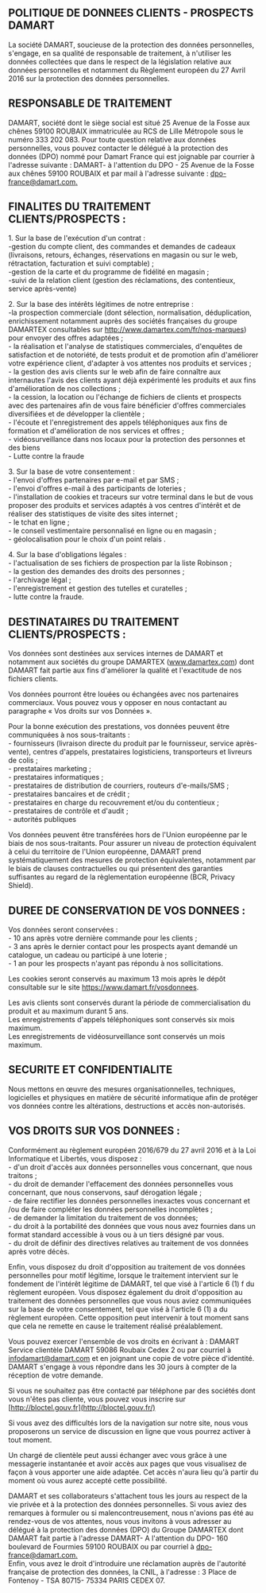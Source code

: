 POLITIQUE DE DONNEES CLIENTS - PROSPECTS DAMART
-----------------------------------------------

La société DAMART, soucieuse de la protection des données personnelles, s'engage, en sa qualité de responsable de traitement, à n'utiliser les données collectées que dans le respect de la législation relative aux données personnelles et notamment du Règlement européen du 27 Avril 2016 sur la protection des données personnelles.

RESPONSABLE DE TRAITEMENT
-------------------------

DAMART, société dont le siège social est situé 25 Avenue de la Fosse aux chênes 59100 ROUBAIX immatriculée au RCS de Lille Métropole sous le numéro 333 202 083. Pour toute question relative aux données personnelles, vous pouvez contacter le délégué à la protection des données (DPO) nommé pour Damart France qui est joignable par courrier à l'adresse suivante : DAMART- à l'attention du DPO - 25 Avenue de la Fosse aux chênes 59100 ROUBAIX et par mail à l'adresse suivante : [dpo-france@damart.com.](mailto:dpo-france@damart.com)

FINALITES DU TRAITEMENT CLIENTS/PROSPECTS :
-------------------------------------------

1\. Sur la base de l'exécution d'un contrat :  
\-gestion du compte client, des commandes et demandes de cadeaux (livraisons, retours, échanges, réservations en magasin ou sur le web, rétractation, facturation et suivi comptable) ;  
\-gestion de la carte et du programme de fidélité en magasin ;  
\-suivi de la relation client (gestion des réclamations, des contentieux, service après-vente)

2\. Sur la base des intérêts légitimes de notre entreprise :  
\-la prospection commerciale (dont sélection, normalisation, déduplication, enrichissement notamment auprès des sociétés françaises du groupe DAMARTEX consultables sur http://www.damartex.com/fr/nos-marques) pour envoyer des offres adaptées ;  
\- la réalisation et l'analyse de statistiques commerciales, d'enquêtes de satisfaction et de notoriété, de tests produit et de promotion afin d'améliorer votre expérience client, d'adapter à vos attentes nos produits et services ;  
\- la gestion des avis clients sur le web afin de faire connaître aux internautes l'avis des clients ayant déjà expérimenté les produits et aux fins d'amélioration de nos collections ;  
\- la cession, la location ou l'échange de fichiers de clients et prospects avec des partenaires afin de vous faire bénéficier d'offres commerciales diversifiées et de développer la clientèle ;  
\- l'écoute et l'enregistrement des appels téléphoniques aux fins de formation et d'amélioration de nos services et offres ;  
\- vidéosurveillance dans nos locaux pour la protection des personnes et des biens  
\- Lutte contre la fraude

3\. Sur la base de votre consentement :  
\- l'envoi d'offres partenaires par e-mail et par SMS ;  
\- l'envoi d'offres e-mail à des participants de loteries ;  
\- l'installation de cookies et traceurs sur votre terminal dans le but de vous proposer des produits et services adaptés à vos centres d'intérêt et de réaliser des statistiques de visite des sites internet ;  
\- le tchat en ligne ;  
\- le conseil vestimentaire personnalisé en ligne ou en magasin ;  
\- géolocalisation pour le choix d'un point relais .

4\. Sur la base d'obligations légales :  
\- l'actualisation de ses fichiers de prospection par la liste Robinson ;  
\- la gestion des demandes des droits des personnes ;  
\- l'archivage légal ;  
\- l'enregistrement et gestion des tutelles et curatelles ;  
\- lutte contre la fraude.

DESTINATAIRES DU TRAITEMENT CLIENTS/PROSPECTS :
-----------------------------------------------

Vos données sont destinées aux services internes de DAMART et notamment aux sociétés du groupe DAMARTEX (www.damartex.com) dont DAMART fait partie aux fins d'améliorer la qualité et l'exactitude de nos fichiers clients.

Vos données pourront être louées ou échangées avec nos partenaires commerciaux. Vous pouvez vous y opposer en nous contactant au paragraphe « Vos droits sur vos Données ».

Pour la bonne exécution des prestations, vos données peuvent être communiquées à nos sous-traitants :  
\- fournisseurs (livraison directe du produit par le fournisseur, service après-vente), centres d'appels, prestataires logisticiens, transporteurs et livreurs de colis ;  
\- prestataires marketing ;  
\- prestataires informatiques ;  
\- prestataires de distribution de courriers, routeurs d'e-mails/SMS ;  
\- prestataires bancaires et de crédit ;  
\- prestataires en charge du recouvrement et/ou du contentieux ;  
\- prestataires de contrôle et d'audit ;  
\- autorités publiques

Vos données peuvent être transférées hors de l'Union européenne par le biais de nos sous-traitants. Pour assurer un niveau de protection équivalent à celui du territoire de l'Union européenne, DAMART prend systématiquement des mesures de protection équivalentes, notamment par le biais de clauses contractuelles ou qui présentent des garanties suffisantes au regard de la règlementation européenne (BCR, Privacy Shield).

DUREE DE CONSERVATION DE VOS DONNEES :
--------------------------------------

Vos données seront conservées :  
\- 10 ans après votre dernière commande pour les clients ;  
\- 3 ans après le dernier contact pour les prospects ayant demandé un catalogue, un cadeau ou participé à une loterie ;  
\- 1 an pour les prospects n'ayant pas répondu à nos sollicitations.

Les cookies seront conservés au maximum 13 mois après le dépôt consultable sur le site https://www.damart.fr/vosdonnees.

Les avis clients sont conservés durant la période de commercialisation du produit et au maximum durant 5 ans.  
Les enregistrements d'appels téléphoniques sont conservés six mois maximum.  
Les enregistrements de vidéosurveillance sont conservés un mois maximum.

SECURITE ET CONFIDENTIALITE
---------------------------

Nous mettons en œuvre des mesures organisationnelles, techniques, logicielles et physiques en matière de sécurité informatique afin de protéger vos données contre les altérations, destructions et accès non-autorisés.

VOS DROITS SUR VOS DONNEES :
----------------------------

Conformément au règlement européen 2016/679 du 27 avril 2016 et à la Loi Informatique et Libertés, vous disposez :  
\- d'un droit d'accès aux données personnelles vous concernant, que nous traitons ;  
\- du droit de demander l'effacement des données personnelles vous concernant, que nous conservons, sauf dérogation légale ;  
\- de faire rectifier les données personnelles inexactes vous concernant et /ou de faire compléter les données personnelles incomplètes ;  
\- de demander la limitation du traitement de vos données;  
\- du droit à la portabilité des données que vous nous avez fournies dans un format standard accessible à vous ou à un tiers désigné par vous.  
\- du droit de définir des directives relatives au traitement de vos données après votre décès.

Enfin, vous disposez du droit d'opposition au traitement de vos données personnelles pour motif légitime, lorsque le traitement intervient sur le fondement de l'intérêt légitime de DAMART, tel que visé à l'article 6 (1) f du règlement européen. Vous disposez également du droit d'opposition au traitement des données personnelles que vous nous aviez communiquées sur la base de votre consentement, tel que visé à l'article 6 (1) a du règlement européen. Cette opposition peut intervenir à tout moment sans que cela ne remette en cause le traitement réalisé préalablement.

Vous pouvez exercer l'ensemble de vos droits en écrivant à : DAMART Service clientèle DAMART 59086 Roubaix Cedex 2 ou par courriel à infodamart@damart.com et en joignant une copie de votre pièce d'identité. DAMART s'engage à vous répondre dans les 30 jours à compter de la réception de votre demande.

Si vous ne souhaitez pas être contacté par téléphone par des sociétés dont vous n'êtes pas cliente, vous pouvez vous inscrire sur [http://bloctel.gouv.fr](http://bloctel.gouv.fr/)

Si vous avez des difficultés lors de la navigation sur notre site, nous vous proposerons un service de discussion en ligne que vous pourrez activer à tout moment.

Un chargé de clientèle peut aussi échanger avec vous grâce à une messagerie instantanée et avoir accès aux pages que vous visualisez de façon à vous apporter une aide adaptée. Cet accès n'aura lieu qu'à partir du moment où vous aurez accepté cette possibilité.

DAMART et ses collaborateurs s'attachent tous les jours au respect de la vie privée et à la protection des données personnelles. Si vous aviez des remarques à formuler ou si malencontreusement, nous n'avions pas été au rendez-vous de vos attentes, nous vous invitons à vous adresser au délégué à la protection des données (DPO) du Groupe DAMARTEX dont DAMART fait partie à l'adresse DAMART- A l'attention du DPO- 160 boulevard de Fourmies 59100 ROUBAIX ou par courriel à [dpo-france@damart.com.](mailto:dpo-france@damart.com)  
Enfin, vous avez le droit d'introduire une réclamation auprès de l'autorité française de protection des données, la CNIL, à l'adresse : 3 Place de Fontenoy - TSA 80715- 75334 PARIS CEDEX 07.